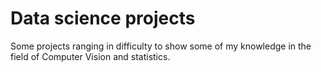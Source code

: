 # Data science projects

Some projects ranging in difficulty to show some of my knowledge in the field of Computer Vision and statistics.
